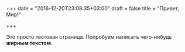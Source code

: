 +++
date = "2016-12-20T23:08:35+03:00"
draft = false
title = "Привет, Мир!"

+++

Это просто тестовая страница. Попробуем написать чего-нибудь **жирным текстом**.
